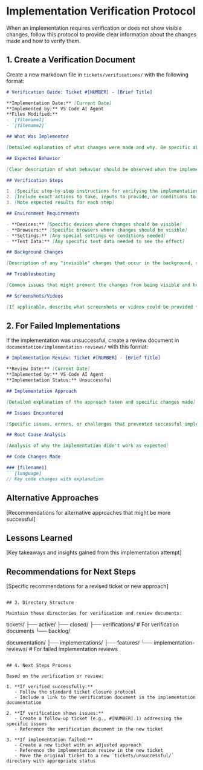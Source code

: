 # Implementation Verification Protocol

When an implementation requires verification or does not show visible changes, follow this protocol to provide clear information about the changes made and how to verify them.

## 1. Create a Verification Document

Create a new markdown file in `tickets/verifications/` with the following format:

```markdown
# Verification Guide: Ticket #[NUMBER] - [Brief Title]

**Implementation Date:** [Current Date]
**Implemented by:** VS Code AI Agent
**Files Modified:** 
- `[filename1]`
- `[filename2]`

## What Was Implemented

[Detailed explanation of what changes were made and why. Be specific about code changes, configuration updates, or other modifications.]

## Expected Behavior

[Clear description of what behavior should be observed when the implementation is working correctly.]

## Verification Steps

1. [Specific step-by-step instructions for verifying the implementation]
2. [Include exact actions to take, inputs to provide, or conditions to set up]
3. [Note expected results for each step]

## Environment Requirements

- **Devices:** [Specific devices where changes should be visible]
- **Browsers:** [Specific browsers where changes should be visible]
- **Settings:** [Any special settings or conditions needed]
- **Test Data:** [Any specific test data needed to see the effect]

## Background Changes

[Description of any "invisible" changes that occur in the background, such as performance improvements, code refactoring, security enhancements, etc.]

## Troubleshooting

[Common issues that might prevent the changes from being visible and how to address them]

## Screenshots/Videos

[If applicable, describe what screenshots or videos could be provided to demonstrate the changes]
```

## 2. For Failed Implementations

If the implementation was unsuccessful, create a review document in `documentation/implementation-reviews/` with this format:

```markdown
# Implementation Review: Ticket #[NUMBER] - [Brief Title]

**Review Date:** [Current Date]
**Implemented by:** VS Code AI Agent
**Implementation Status:** Unsuccessful

## Implementation Approach

[Detailed explanation of the approach taken and specific changes made]

## Issues Encountered

[Specific issues, errors, or challenges that prevented successful implementation]

## Root Cause Analysis

[Analysis of why the implementation didn't work as expected]

## Code Changes Made

### [filename1]
```[language]
// Key code changes with explanation
```

## Alternative Approaches

[Recommendations for alternative approaches that might be more successful]

## Lessons Learned

[Key takeaways and insights gained from this implementation attempt]

## Recommendations for Next Steps

[Specific recommendations for a revised ticket or new approach]
```

## 3. Directory Structure

Maintain these directories for verification and review documents:

```
tickets/
├── active/
├── closed/
├── verifications/      # For verification documents
└── backlog/

documentation/
├── implementations/
├── features/
└── implementation-reviews/  # For failed implementation reviews
```

## 4. Next Steps Process

Based on the verification or review:

1. **If verified successfully:**
   - Follow the standard ticket closure protocol
   - Include a link to the verification document in the implementation documentation

2. **If verification shows issues:**
   - Create a follow-up ticket (e.g., #[NUMBER].1) addressing the specific issues
   - Reference the verification document in the new ticket

3. **If implementation failed:**
   - Create a new ticket with an adjusted approach
   - Reference the implementation review in the new ticket
   - Move the original ticket to a new `tickets/unsuccessful/` directory with appropriate status
